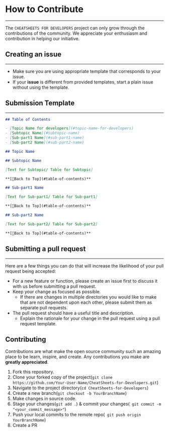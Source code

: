 # How to Contribute

---

The `CHEATSHEETS FOR DEVELOPERS` project can only grow through the contributions of the community. We appreciate your enthusiasm and contribution in helping our initiative.

## Creating an issue

---

- Make sure you are using appropriate template that corresponds to your issue.
- If your **issue** is different from provided templates, start a plain issue without using the template.

## Submission Template

---

```markdown
## Table of Contents

- [Topic Name for developers](#topic-name-for-developers)
- [Subtopic Name](#subtopic-name)
- [Sub-part1 Name](#sub-part1-name)
- [Sub-part2 Name](#sub-part2-name)

## Topic Name

## Subtopic Name

[Text for Subtopic/ Table for Subtopic]

**[🔼Back to Top](#table-of-contents)**

## Sub-part1 Name

[Text for Sub-part1/ Table for Sub-part1]

**[🔼Back to Top](#table-of-contents)**

## Sub-part2 Name

[Text for Sub-part2/ Table for Sub-part2]

**[🔼Back to Top](#table-of-contents)**
```

## Submitting a pull request

---

Here are a few things you can do that will increase the likelihood of your pull request being accepted:

- For a new feature or function, please create an issue first to discuss it with us before submitting a pull request.
- Keep your change as focused as possible.
  - If there are changes in multiple directories you would like to make that are not dependent upon each other, please submit them as separate pull requests.
- The pull request should have a useful title and description.
  - Explain the rationale for your change in the pull request using a pull request template.

## Contributing

Contributions are what make the open source community such an amazing place to be learn, inspire, and create. Any contributions you make are **greatly appreciated**.

1. Fork this repository.
2. Clone your forked copy of the project(`git clone https://github.com/Your-User-Name/CheatSheets-for-Developers.git`)
3. Navigate to the project directory(`cd CheatSheets-for-Developers`)
4. Create a new branch(`git checkout -b YourBranchName`)
5. Make changes in source code.
6. Stage your changes(`git add .`) & commit your changes(` git commit -m "<your_commit_message>"`)
7. Push your local commits to the remote repo(` git push origin YourBranchName`)
8. Create a PR
